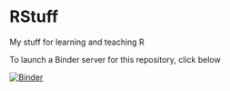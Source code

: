 # RStuff
My stuff for learning and teaching R

To launch a Binder  server for this repository, click below

[![Binder](https://mybinder.org/badge_logo.svg)](https://mybinder.org/v2/gh/clemencia/RStuff/master)
